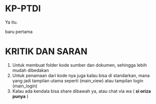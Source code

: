 # KP-PTDI

Ya itu.

baru pertama

# KRITIK DAN SARAN 
1. Untuk membuat folder kode sumber dan dokumen, sehingga lebih mudah dibedakan
2. Untuk penamaan dari kode nya juga kalau bisa di standarkan, mana yang jadi tampilan utama seperti (main_view) atau tampilan login (main_login)
3. Kalau ada kendala bisa share dibawah ya, atau chat via wa ( **si oriza punya** )
